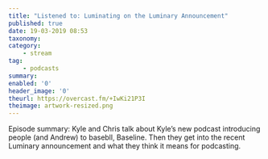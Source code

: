 ```yaml
---
title: "Listened to: Luminating on the Luminary Announcement"
published: true
date: 19-03-2019 08:53
taxonomy:
category:
	- stream
tag:
	- podcasts
summary:
enabled: '0'
header_image: '0'
theurl: https://overcast.fm/+IwKi21P3I
theimage: artwork-resized.png
--- 
```

Episode summary: Kyle and Chris talk about Kyle’s new podcast introducing people (and Andrew) to basebll, Baseline. Then they get into the recent Luminary announcement and what they think it means for podcasting.
